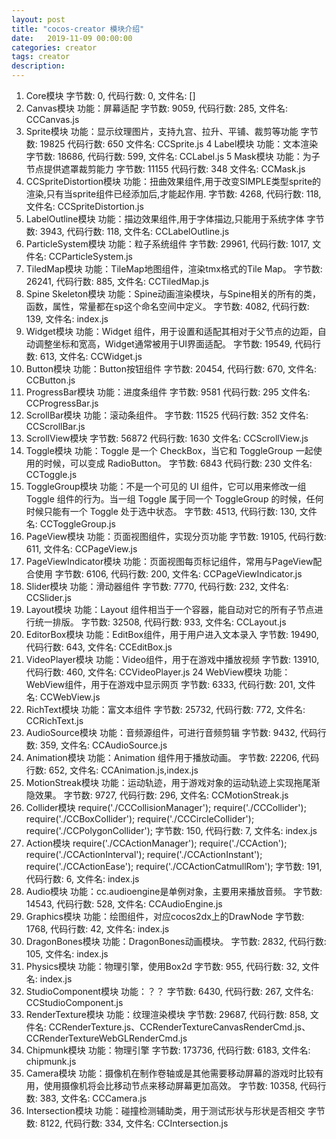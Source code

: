 ```yaml
---
layout: post
title: "cocos-creator 模块介绍"
date:   2019-11-09 00:00:00
categories: creator
tags: creator
description:
---
```


1. Core模块
字节数: 0,
代码行数: 0,
文件名: []
2. Canvas模块
功能：屏幕适配
字节数: 9059,
代码行数: 285,
文件名: CCCanvas.js
3. Sprite模块
功能：显示纹理图片，支持九宫、拉升、平铺、裁剪等功能
字节数: 19825
代码行数: 650
文件名: CCSprite.js
4 Label模块
功能：文本渲染
字节数: 18686,
代码行数: 599,
文件名: CCLabel.js
5 Mask模块
功能：为子节点提供遮罩裁剪能力
字节数: 11155
代码行数: 348
文件名: CCMask.js
6. CCSpriteDistortion模块
功能：扭曲效果组件,用于改变SIMPLE类型sprite的渲染,只有当sprite组件已经添加后,才能起作用.
字节数: 4268,
代码行数: 118,
文件名: CCSpriteDistortion.js
7. LabelOutline模块
功能：描边效果组件,用于字体描边,只能用于系统字体
字节数: 3943,
代码行数: 118,
文件名: CCLabelOutline.js
8. ParticleSystem模块
功能：粒子系统组件
字节数: 29961,
代码行数: 1017,
文件名: CCParticleSystem.js
9. TiledMap模块
功能：TileMap地图组件，渲染tmx格式的Tile Map。
字节数: 26241,
代码行数: 885,
文件名: CCTiledMap.js
10. Spine Skeleton模块
功能：Spine动画渲染模块，与Spine相关的所有的类，函数，属性，常量都在sp这个命名空间中定义。
字节数: 4082,
代码行数: 139,
文件名: index.js
11. Widget模块
功能：Widget 组件，用于设置和适配其相对于父节点的边距，自动调整坐标和宽高，Widget通常被用于UI界面适配。
字节数: 19549,
代码行数: 613,
文件名: CCWidget.js
12. Button模块
功能：Button按钮组件
字节数: 20454,
代码行数: 670,
文件名: CCButton.js
13. ProgressBar模块
功能：进度条组件
字节数: 9581
代码行数: 295
文件名: CCProgressBar.js
14. ScrollBar模块
功能：滚动条组件。
字节数: 11525
代码行数: 352
文件名: CCScrollBar.js
15. ScrollView模块
字节数: 56872
代码行数: 1630
文件名: CCScrollView.js
16. Toggle模块
功能：Toggle 是一个 CheckBox，当它和 ToggleGroup 一起使用的时候，可以变成 RadioButton。
字节数: 6843
代码行数: 230
文件名: CCToggle.js
17. ToggleGroup模块
功能：不是一个可见的 UI 组件，它可以用来修改一组 Toggle 组件的行为。当一组 Toggle 属于同一个 ToggleGroup 的时候，任何时候只能有一个 Toggle 处于选中状态。
字节数: 4513,
代码行数: 130,
文件名: CCToggleGroup.js
18. PageView模块
功能：页面视图组件，实现分页功能
字节数: 19105,
代码行数: 611,
文件名: CCPageView.js
19. PageViewIndicator模块
功能：页面视图每页标记组件，常用与PageView配合使用
字节数: 6106,
代码行数: 200,
文件名: CCPageViewIndicator.js
20. Slider模块
功能：滑动器组件
字节数: 7770,
代码行数: 232,
文件名: CCSlider.js
21. Layout模块
功能：Layout 组件相当于一个容器，能自动对它的所有子节点进行统一排版。
字节数: 32508,
代码行数: 933,
文件名: CCLayout.js
22. EditorBox模块
功能：EditBox组件，用于用户进入文本录入
字节数: 19490,
代码行数: 643,
文件名: CCEditBox.js
23. VideoPlayer模块
功能：Video组件，用于在游戏中播放视频
字节数: 13910,
代码行数: 460,
文件名: CCVideoPlayer.js
24 WebView模块
功能：WebView组件，用于在游戏中显示网页
字节数: 6333,
代码行数: 201,
文件名: CCWebView.js
25. RichText模块
功能：富文本组件
字节数: 25732,
代码行数: 772,
文件名: CCRichText.js
26. AudioSource模块
功能：音频源组件，可进行音频剪辑
字节数: 9432,
代码行数: 359,
文件名: CCAudioSource.js
27. Animation模块
功能：Animation 组件用于播放动画。
字节数: 22206,
代码行数: 652,
文件名: CCAnimation.js,index.js
28. MotionStreak模块
功能：运动轨迹，用于游戏对象的运动轨迹上实现拖尾渐隐效果。
字节数: 9727,
代码行数: 296,
文件名: CCMotionStreak.js
29. Collider模块
require('./CCCollisionManager');
require('./CCCollider');
require('./CCBoxCollider');
require('./CCCircleCollider');
require('./CCPolygonCollider');
字节数: 150,
代码行数: 7,
文件名: index.js
30. Action模块
require('./CCActionManager');
require('./CCAction');
require('./CCActionInterval');
require('./CCActionInstant');
require('./CCActionEase');
require('./CCActionCatmullRom');
字节数: 191,
代码行数: 6,
文件名: index.js
31. Audio模块
功能：cc.audioengine是单例对象，主要用来播放音频。
字节数: 14543,
代码行数: 528,
文件名: CCAudioEngine.js
32. Graphics模块
功能：绘图组件，对应cocos2dx上的DrawNode
字节数: 1768,
代码行数: 42,
文件名: index.js
33. DragonBones模块
功能：DragonBones动画模块。
字节数: 2832,
代码行数: 105,
文件名: index.js
34. Physics模块
功能：物理引擎，使用Box2d
字节数: 955,
代码行数: 32,
文件名: index.js
35. StudioComponent模块
功能：？？
字节数: 6430,
代码行数: 267,
文件名: CCStudioComponent.js
36. RenderTexture模块
功能：纹理渲染模块
字节数: 29687,
代码行数: 858,
文件名: CCRenderTexture.js、CCRenderTextureCanvasRenderCmd.js、CCRenderTextureWebGLRenderCmd.js
37. Chipmunk模块
功能：物理引擎
字节数: 173736,
代码行数: 6183,
文件名: chipmunk.js
38. Camera模块
功能：摄像机在制作卷轴或是其他需要移动屏幕的游戏时比较有用，使用摄像机将会比移动节点来移动屏幕更加高效。
字节数: 10358,
代码行数: 383,
文件名: CCCamera.js
39. Intersection模块
功能：碰撞检测辅助类，用于测试形状与形状是否相交
字节数: 8122,
代码行数: 334,
文件名: CCIntersection.js
